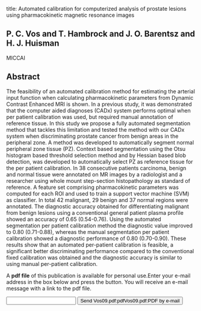 title: Automated calibration for computerized analysis of prostate lesions using pharmacokinetic magnetic resonance images

## P. C. Vos and T. Hambrock and J. O. Barentsz and H. J. Huisman
MICCAI


## Abstract
The feasibility of an automated calibration method for estimating the arterial input function when calculating pharmacokinetic parameters from Dynamic Contrast Enhanced MRI is shown. In a previous study, it was demonstrated that the computer aided diagnoses (CADx) system performs optimal when per patient calibration was used, but required manual annotation of reference tissue. In this study we propose a fully automated segmentation method that tackles this limitation and tested the method with our CADx system when discriminating prostate cancer from benign areas in the peripheral zone. A method was developed to automatically segment normal peripheral zone tissue (PZ). Context based segmentation using the Otsu histogram based threshold selection method and by Hessian based blob detection, was developed to automatically select PZ as reference tissue for the per patient calibration. In 38 consecutive patients carcinoma, benign and normal tissue were annotated on MR images by a radiologist and a researcher using whole mount step-section histopathology as standard of reference. A feature set comprising pharmacokinetic parameters was computed for each ROI and used to train a support vector machine (SVM) as classifier. In total 42 malignant, 29 benign and 37 normal regions were annotated. The diagnostic accuracy obtained for differentiating malignant from benign lesions using a conventional general patient plasma profile showed an accuracy of 0.65 (0.54-0.76). Using the automated segmentation per patient calibration method the diagnostic value improved to 0.80 (0.71-0.88), whereas the manual segmentation per patient calibration showed a diagnostic performance of 0.80 (0.70-0.90). These results show that an automated per-patient calibration is feasible, a significant better discriminating performance compared to the conventional fixed calibration was obtained and the diagnostic accuracy is similar to using manual per-patient calibration.

A <b>pdf file</b> of this publication is available for personal use.Enter your e-mail address in the box below and press the button. You will receive an e-mail message with a link to the pdf file.
<form action="sender.php">  <input type="text" name="email">  <input type="submit" value="Send Vos09.pdf:pdfVos09.pdf:PDF by e-mail"></form>